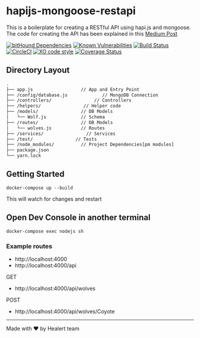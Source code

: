 
# hapijs-mongoose-restapi

This is a boilerplate for creating a RESTful API using hapi.js and mongoose. The code for creating the API has been explained in this [Medium Post](https://medium.com/jsessentials/build-a-restful-api-using-hapijs-and-mongoose-4903590c5663)

[![bitHound Dependencies](https://www.bithound.io/github/chetanraj/hapijs-mongoose-restapi/badges/dependencies.svg)](https://www.bithound.io/github/chetanraj/hapijs-mongoose-restapi/master/dependencies/npm) [![Known Vulnerabilities](https://snyk.io/test/github/chetanraj/hapijs-mongoose-restapi/badge.svg)](https://snyk.io/test/github/chetanraj/hapijs-mongoose-restapi) [![Build Status](https://travis-ci.org/chetanraj/hapijs-mongoose-restapi.svg?branch=master)](https://travis-ci.org/chetanraj/hapijs-mongoose-restapi) [![CircleCI](https://circleci.com/gh/chetanraj/hapijs-mongoose-restapi.svg?style=svg)](https://circleci.com/gh/chetanraj/hapijs-mongoose-restapi) [![XO code style](https://img.shields.io/badge/code_style-XO-5ed9c7.svg)](https://github.com/sindresorhus/xo) [![Coverage Status](https://coveralls.io/repos/github/chetanraj/hapijs-mongoose-restapi/badge.svg?branch=master)](https://coveralls.io/github/chetanraj/hapijs-mongoose-restapi?branch=master)

## Directory Layout

```bash
.
├── app.js                  // App and Entry Point
├── /config/database.js             // MongoDB Connection
├── /controllers/                // Controllers
├── /helpers/                // Helper code
├── /models/                // DB Models
│   └── Wolf.js             // Schema
├── /routes/                // DB Models
│   └── wolves.js           // Routes
├── /services/                // Services
├── /test/                // Tests
├── /node_modules/          // Project Dependencies[pm modules]
├── package.json
└── yarn.lock
```

## Getting Started

```
docker-compose up --build
```
This will watch for changes and restart

## Open Dev Console in another terminal
```
docker-compose exec nodejs sh
```

### Example routes

* http://localhost:4000
* http://localhost:4000/api

GET
* http://localhost:4000/api/wolves

POST
* http://localhost:4000/api/wolves/Coyote

---
Made with ♥ by Healert team
